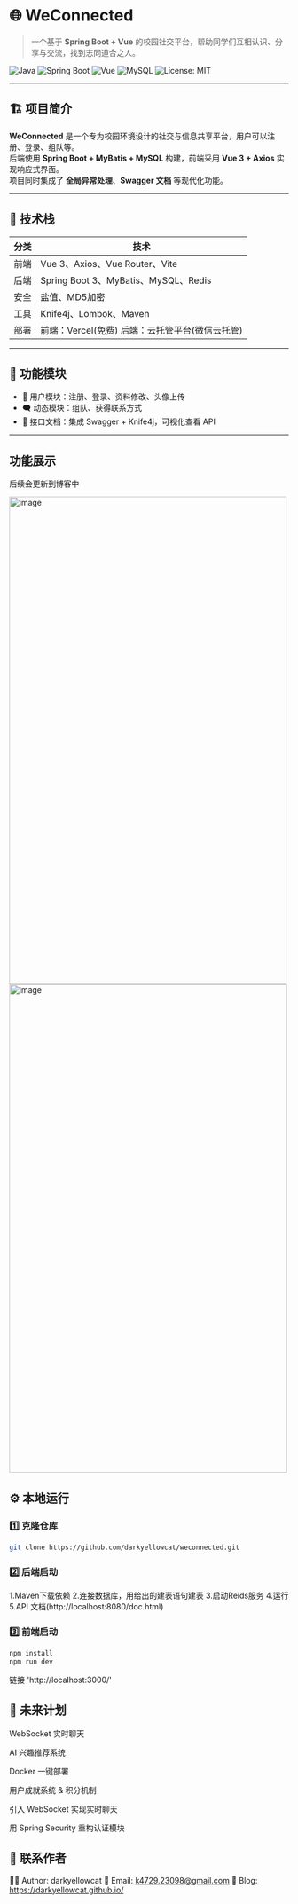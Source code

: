 # 🌐 WeConnected

> 一个基于 **Spring Boot + Vue** 的校园社交平台，帮助同学们互相认识、分享与交流，找到志同道合之人。

![Java](https://img.shields.io/badge/Java-8-orange)
![Spring Boot](https://img.shields.io/badge/SpringBoot-2.6.4-green)
![Vue](https://img.shields.io/badge/Vue-3.2.33-brightgreen)
![MySQL](https://img.shields.io/badge/Database-MySQL-blue)
![License: MIT](https://img.shields.io/badge/License-MIT-yellow.svg)

---

## 🏗️ 项目简介

**WeConnected** 是一个专为校园环境设计的社交与信息共享平台，用户可以注册、登录、组队等。  
后端使用 **Spring Boot + MyBatis + MySQL** 构建，前端采用 **Vue 3 + Axios** 实现响应式界面。  
项目同时集成了 **全局异常处理**、**Swagger 文档** 等现代化功能。

---

## 🧩 技术栈

| 分类 | 技术 |
|------|------|
| 前端 | Vue 3、Axios、Vue Router、Vite |
| 后端 | Spring Boot 3、MyBatis、MySQL、Redis |
| 安全 | 盐值、MD5加密 |
| 工具 | Knife4j、Lombok、Maven |
| 部署 | 前端：Vercel(免费) 后端：云托管平台(微信云托管) |

---

## 🚀 功能模块

- 👤 用户模块：注册、登录、资料修改、头像上传  
- 🗨️ 动态模块：组队、获得联系方式  
- 📖 接口文档：集成 Swagger + Knife4j，可视化查看 API  

---

## 功能展示
后续会更新到博客中

<img width="500" height="879" alt="image" src="https://github.com/user-attachments/assets/e920cc8c-f164-4b4e-9547-79700d70303c" />

<img width="501" height="881" alt="image" src="https://github.com/user-attachments/assets/40c3de2b-2320-4c32-9983-b8ec9950d880" />


## ⚙️ 本地运行

### 1️⃣ 克隆仓库
```bash
git clone https://github.com/darkyellowcat/weconnected.git
```
### 2️⃣ 后端启动
1.Maven下载依赖
2.连接数据库，用给出的建表语句建表
3.启动Reids服务
4.运行
5.API 文档(http://localhost:8080/doc.html)
### 3️⃣ 前端启动
```bash
npm install
npm run dev
```
链接 'http://localhost:3000/'
## 🧠 未来计划

 WebSocket 实时聊天

 AI 兴趣推荐系统

 Docker 一键部署

 用户成就系统 & 积分机制

 引入 WebSocket 实现实时聊天
 
 用 Spring Security 重构认证模块

## 💬 联系作者

👨‍💻 Author: darkyellowcat
📧 Email: k4729.23098@gmail.com
📘 Blog: https://darkyellowcat.github.io/



